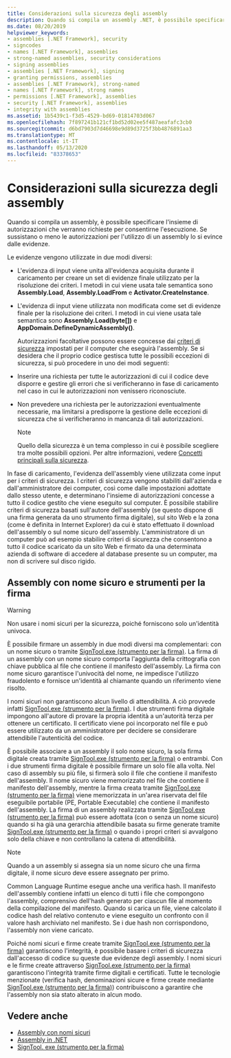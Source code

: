 ```yaml
---
title: Considerazioni sulla sicurezza degli assembly
description: Quando si compila un assembly .NET, è possibile specificare le autorizzazioni necessarie per l'esecuzione dell'assembly. Questo articolo illustra gli assembly con nome sicuro e gli strumenti di firma.
ms.date: 08/20/2019
helpviewer_keywords:
- assemblies [.NET Framework], security
- signcodes
- names [.NET Framework], assemblies
- strong-named assemblies, security considerations
- signing assemblies
- assemblies [.NET Framework], signing
- granting permissions, assemblies
- assemblies [.NET Framework], strong-named
- names [.NET Framework], strong names
- permissions [.NET Framework], assemblies
- security [.NET Framework], assemblies
- integrity with assemblies
ms.assetid: 1b5439c1-f3d5-4529-bd69-01814703d067
ms.openlocfilehash: 7f897241b121cf1bd52d02ee5f487aeafafc3cb0
ms.sourcegitcommit: d6bd7903d7d46698e9d89d3725f3bb4876891aa3
ms.translationtype: MT
ms.contentlocale: it-IT
ms.lasthandoff: 05/13/2020
ms.locfileid: "83378653"
---
```

# <a name="assembly-security-considerations"></a>Considerazioni sulla sicurezza degli assembly
Quando si compila un assembly, è possibile specificare l'insieme di autorizzazioni che verranno richieste per consentirne l'esecuzione. Se sussistano o meno le autorizzazioni per l'utilizzo di un assembly lo si evince dalle evidenze.  
  
 Le evidenze vengono utilizzate in due modi diversi:  
  
- L'evidenza di input viene unita all'evidenza acquisita durante il caricamento per creare un set di evidenze finale utilizzato per la risoluzione dei criteri. I metodi in cui viene usata tale semantica sono **Assembly.Load**, **Assembly.LoadFrom** e **Activator.CreateInstance**.  
  
- L'evidenza di input viene utilizzata non modificata come set di evidenze finale per la risoluzione dei criteri. I metodi in cui viene usata tale semantica sono **Assembly.Load(byte[])** e **AppDomain.DefineDynamicAssembly()**.  
  
  Autorizzazioni facoltative possono essere concesse dai [criteri di sicurezza](../../framework/misc/code-access-security-basics.md) impostati per il computer che eseguirà l'assembly. Se si desidera che il proprio codice gestisca tutte le possibili eccezioni di sicurezza, si può procedere in uno dei modi seguenti:  
  
- Inserire una richiesta per tutte le autorizzazioni di cui il codice deve disporre e gestire gli errori che si verificheranno in fase di caricamento nel caso in cui le autorizzazioni non venissero riconosciute.  
  
- Non prevedere una richiesta per le autorizzazioni eventualmente necessarie, ma limitarsi a predisporre la gestione delle eccezioni di sicurezza che si verificheranno in mancanza di tali autorizzazioni.  
  
  > [!NOTE]
  > Quello della sicurezza è un tema complesso in cui è possibile scegliere tra molte possibili opzioni. Per altre informazioni, vedere [Concetti principali sulla sicurezza](../../standard/security/key-security-concepts.md).  
  
 In fase di caricamento, l'evidenza dell'assembly viene utilizzata come input per i criteri di sicurezza. I criteri di sicurezza vengono stabiliti dall'azienda e dall'amministratore dei computer, così come dalle impostazioni adottate dallo stesso utente, e determinano l'insieme di autorizzazioni concesse a tutto il codice gestito che viene eseguito sul computer. È possibile stabilire criteri di sicurezza basati sull'autore dell'assembly (se questo dispone di una firma generata da uno strumento firma digitale), sul sito Web e la zona (come è definita in Internet Explorer) da cui è stato effettuato il download dell'assembly o sul nome sicuro dell'assembly. L'amministratore di un computer può ad esempio stabilire criteri di sicurezza che consentono a tutto il codice scaricato da un sito Web e firmato da una determinata azienda di software di accedere al database presente su un computer, ma non di scrivere sul disco rigido.  
  
## <a name="strong-named-assemblies-and-signing-tools"></a>Assembly con nome sicuro e strumenti per la firma  

 > [!WARNING]
 > Non usare i nomi sicuri per la sicurezza, poiché forniscono solo un'identità univoca.

 È possibile firmare un assembly in due modi diversi ma complementari: con un nome sicuro o tramite [SignTool.exe (strumento per la firma)](../../framework/tools/signtool-exe.md). La firma di un assembly con un nome sicuro comporta l'aggiunta della crittografia con chiave pubblica al file che contiene il manifesto dell'assembly. La firma con nome sicuro garantisce l'univocità del nome, ne impedisce l'utilizzo fraudolento e fornisce un'identità al chiamante quando un riferimento viene risolto.  
  
 I nomi sicuri non garantiscono alcun livello di attendibilità. A ciò provvede infatti [SignTool.exe (strumento per la firma)](../../framework/tools/signtool-exe.md). I due strumenti firma digitale impongono all'autore di provare la propria identità a un'autorità terza per ottenere un certificato. Il certificato viene poi incorporato nel file e può essere utilizzato da un amministratore per decidere se considerare attendibile l'autenticità del codice.  
  
 È possibile associare a un assembly il solo nome sicuro, la sola firma digitale creata tramite [SignTool.exe (strumento per la firma)](../../framework/tools/signtool-exe.md) o entrambi. Con i due strumenti firma digitale è possibile firmare un solo file alla volta. Nel caso di assembly su più file, si firmerà solo il file che contiene il manifesto dell'assembly. Il nome sicuro viene memorizzato nel file che contiene il manifesto dell'assembly, mentre la firma creata tramite [SignTool.exe (strumento per la firma)](../../framework/tools/signtool-exe.md) viene memorizzata in un'area riservata del file eseguibile portabile (PE, Portable Executable) che contiene il manifesto dell'assembly. La firma di un assembly realizzata tramite [SignTool.exe (strumento per la firma)](../../framework/tools/signtool-exe.md) può essere adottata (con o senza un nome sicuro) quando si ha già una gerarchia attendibile basata su firme generate tramite [SignTool.exe (strumento per la firma)](../../framework/tools/signtool-exe.md) o quando i propri criteri si avvalgono solo della chiave e non controllano la catena di attendibilità.  
  
> [!NOTE]
> Quando a un assembly si assegna sia un nome sicuro che una firma digitale, il nome sicuro deve essere assegnato per primo.  
  
 Common Language Runtime esegue anche una verifica hash. Il manifesto dell'assembly contiene infatti un elenco di tutti i file che compongono l'assembly, comprensivo dell'hash generato per ciascun file al momento della compilazione del manifesto. Quando si carica un file, viene calcolato il codice hash del relativo contenuto e viene eseguito un confronto con il valore hash archiviato nel manifesto. Se i due hash non corrispondono, l'assembly non viene caricato.  
  
 Poiché nomi sicuri e firme create tramite [SignTool.exe (strumento per la firma)](../../framework/tools/signtool-exe.md) garantiscono l'integrità, è possibile basare i criteri di sicurezza dall'accesso di codice su queste due evidenze degli assembly. I nomi sicuri e le firme create attraverso [SignTool.exe (strumento per la firma)](../../framework/tools/signtool-exe.md) garantiscono l'integrità tramite firme digitali e certificati. Tutte le tecnologie menzionate (verifica hash, denominazioni sicure e firme create mediante [SignTool.exe (strumento per la firma)](../../framework/tools/signtool-exe.md)) contribuiscono a garantire che l'assembly non sia stato alterato in alcun modo.  
  
## <a name="see-also"></a>Vedere anche

- [Assembly con nomi sicuri](strong-named.md)
- [Assembly in .NET](index.md)
- [SignTool. exe (strumento per la firma)](../../framework/tools/signtool-exe.md)
